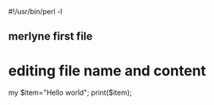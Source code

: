 #!/usr/bin/perl -l

## merlyne first file
#  editing file name and content

my $item="Hello world";
print($item);
